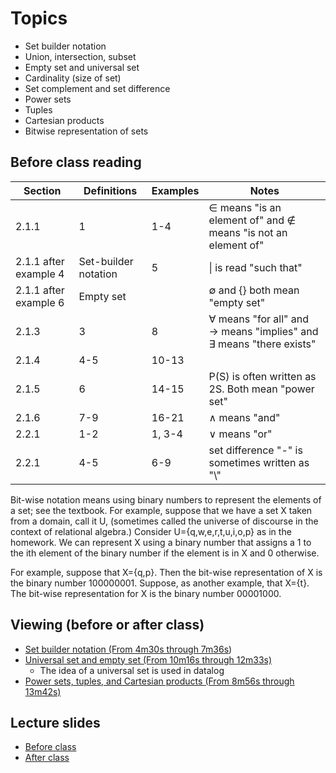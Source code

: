 # Topics

- Set builder notation
- Union, intersection, subset
- Empty set and universal set
- Cardinality (size of set)
- Set complement and set difference
- Power sets 
- Tuples
- Cartesian products
- Bitwise representation of sets

## Before class reading

| Section                | Definitions               | Examples        | Notes                                               |
|------------------------|---------------------------|-----------------|-----------------------------------------------------|
| 2.1.1                  | 1                         | 1-4             | ∈ means "is an element of" and ∉ means "is not an element of" |
| 2.1.1  after example 4 | Set-builder notation      | 5               | \| is read "such that" |
| 2.1.1  after example 6 | Empty set                 |                 | ∅ and {} both mean "empty set"                      |
| 2.1.3                  | 3                         | 8               | ∀ means "for all" and → means "implies" and ∃ means "there exists" |
| 2.1.4                  | 4-5                       | 10-13           |                                                     |
| 2.1.5                  | 6                         | 14-15           | P(S) is often written as 2S. Both mean "power set"  |
| 2.1.6                  | 7-9                       | 16-21           | ∧ means "and"                                       |
| 2.2.1                  | 1-2                       | 1, 3-4          | ∨ means "or"                                        |
| 2.2.1                  | 4-5                       | 6-9             | set difference "-" is sometimes written as "\\"     |


Bit-wise notation means using binary numbers to represent the elements of a set; see the textbook. For example, suppose that we have a set X taken from a domain, call it U, (sometimes called the universe of discourse in the context of relational algebra.) Consider U={q,w,e,r,t,u,i,o,p} as in the homework. We can represent X using a binary number that assigns a 1 to the ith element of the binary number if the element is in X and 0 otherwise. 

For example, suppose that X={q,p}. Then the bit-wise representation of X is the binary number 100000001. Suppose, as another example, that X={t}. The bit-wise representation for X is the binary number 00001000.

## Viewing (before or after class)

- <a href="https://www.youtube.com/watch?v=dZbbkoYcSOE&list=PLl-gb0E4MII28GykmtuBXNUNoej-vY5Rz&index=23">Set builder notation (From 4m30s through 7m36s</a>)
- <a href= "https://www.youtube.com/watch?v=dZbbkoYcSOE&list=PLl-gb0E4MII28GykmtuBXNUNoej-vY5Rz&index=23">Universal set and empty set (From 10m16s through 12m33s)</a>
  - The idea of a universal set is used in datalog
- <a href="https://www.youtube.com/watch?v=FySFFWUU0OQ&list=PLl-gb0E4MII28GykmtuBXNUNoej-vY5Rz&index=23">Power sets, tuples, and Cartesian products (From 8m56s through 13m42s)</a>

## Lecture slides

- <a href="ClassSlides_Sets_2023.pptx" target="_blank">Before class</a>
- <a href="Sets_Fall_2023_after_class.pptx" target="_blank">After class</a>
